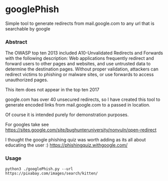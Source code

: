 # googlePhish

Simple tool to generate redirects from mail.google.com to any url that is searchable by google

### Abstract
The OWASP top ten 2013 included A10-Unvalidated Redirects and Forwards with the following description:
Web applications frequently redirect and forward users to other pages and websites, and use untrusted data to determine the destination pages. Without proper validation, attackers can redirect victims to phishing or malware sites, or use forwards to access unauthorized pages. 

This item does not appear in the top ten 2017

google.com has over 40 unsecured redirects, so I have created this tool to generate encoded links from mail.google.com to a passed in location.  

Of course it is intended purely for demonstration purposes.

For googles take see https://sites.google.com/site/bughunteruniversity/nonvuln/open-redirect

I thought the google phishing quiz was worth adding as its all about educating the user :) https://phishingquiz.withgoogle.com/ 


### Usage
~~~
python3 ./googlePhish.py --url https://pixabay.com/images/search/kitten/
~~~
